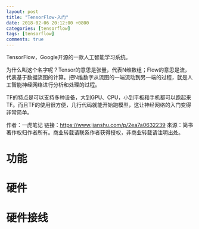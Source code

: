 ```yaml
---
layout: post
title: "TensorFlow-入门"
date: 2018-02-06 20:12:00 +0800
categories: [tensorflow]
tags: [tensorflow]
comments: true
---
```



TensorFlow，Google开源的一款人工智能学习系统。

为什么叫这个名字呢？Tensor的意思是张量，代表N维数组；Flow的意思是流，代表基于数据流图的计算。把N维数字从流图的一端流动到另一端的过程，就是人工智能神经网络进行分析和处理的过程。

TF的特点是可以支持多种设备，大到GPU、CPU，小到平板和手机都可以跑起来TF。而且TF的使用很方便，几行代码就能开始跑模型，这让神经网络的入门变得非常简单。

作者：一虎笔记
链接：https://www.jianshu.com/p/2ea7a0632239
來源：简书
著作权归作者所有。商业转载请联系作者获得授权，非商业转载请注明出处。

功能
============


硬件
============



硬件接线
============
